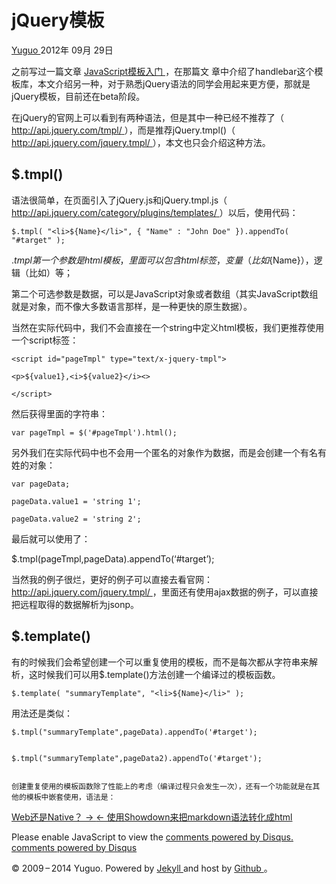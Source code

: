 #  jQuery模板

[ Yuguo ](http://yuguo.us) 2012年 09月 29日

之前写过一篇文章 [ JavaScript模板入门 ](http://yuguo.us/weblog/javascript-template/) ，在那篇文
章中介绍了handlebar这个模板库，本文介绍另一种，对于熟悉jQuery语法的同学会用起来更方便，那就是jQuery模板，目前还在beta阶段。

在jQuery的官网上可以看到有两种语法，但是其中一种已经不推荐了（ [ http://api.jquery.com/tmpl/
](http://api.jquery.com/tmpl/) ），而是推荐jQuery.tmpl()（ [
http://api.jquery.com/jquery.tmpl/ ](http://api.jquery.com/jquery.tmpl/)
），本文也只会介绍这种方法。

##  $.tmpl()

语法很简单，在页面引入了jQuery.js和jQuery.tmpl.js（ [
http://api.jquery.com/category/plugins/templates/
](http://api.jquery.com/category/plugins/templates/) ）以后，使用代码：

    
    
    $.tmpl( "<li>${Name}</li>", { "Name" : "John Doe" }).appendTo( "#target" );

$.tmpl第一个参数是html模板，里面可以包含html标签，变量（比如${Name}），逻辑（比如）等；

第二个可选参数是数据，可以是JavaScript对象或者数组（其实JavaScript数组就是对象，而不像大多数语言那样，是一种更快的原生数据）。

当然在实际代码中，我们不会直接在一个string中定义html模板，我们更推荐使用一个script标签：

    
    
    <script id="pageTmpl" type="text/x-jquery-tmpl">
    
    <p>${value1},<i>${value2}</i><>
    
    </script>

然后获得里面的字符串：

    
    
    var pageTmpl = $('#pageTmpl').html();

另外我们在实际代码中也不会用一个匿名的对象作为数据，而是会创建一个有名有姓的对象：

    
    
    var pageData;
    
    pageData.value1 = 'string 1';
    
    pageData.value2 = 'string 2';

最后就可以使用了：

$.tmpl(pageTmpl,pageData).appendTo(‘#target’);

当然我的例子很烂，更好的例子可以直接去看官网： [ http://api.jquery.com/jquery.tmpl/
](http://api.jquery.com/jquery.tmpl/) ，里面还有使用ajax数据的例子，可以直接把远程取得的数据解析为jsonp。

##  $.template()

有的时候我们会希望创建一个可以重复使用的模板，而不是每次都从字符串来解析，这时候我们可以用$.template()方法创建一个编译过的模板函数。

    
    
    $.template( "summaryTemplate", "<li>${Name}</li>" );

用法还是类似：

    
    
    $.tmpl("summaryTemplate",pageData).appendTo('#target');
    
    
    $.tmpl("summaryTemplate",pageData2).appendTo('#target');
    
    
    创建重复使用的模板函数除了性能上的考虑（编译过程只会发生一次），还有一个功能就是在其他的模板中嵌套使用，语法是：

[ Web还是Native？ → ](/weblog/web-or-native/) [ ← 使用Showdown来把markdown语法转化成html
](/weblog/use-showdown-to-convert-markdown-to-html/)

Please enable JavaScript to view the [ comments powered by Disqus.
](http://disqus.com/?ref_noscript) [ comments powered by  Disqus
](http://disqus.com)

© 2009 – 2014 Yuguo. Powered by [ Jekyll ](https://github.com/mojombo/jekyll)
and host by [ Github ](https://github.com/yuguo) 。


